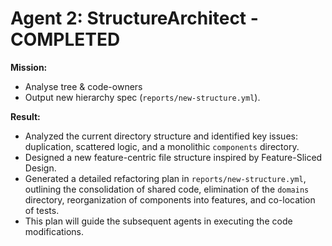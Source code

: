 # Agent 2: StructureArchitect - COMPLETED

**Mission:**

- Analyse tree & code-owners
- Output new hierarchy spec (`reports/new-structure.yml`).

**Result:**

- Analyzed the current directory structure and identified key issues: duplication, scattered logic, and a monolithic `components` directory.
- Designed a new feature-centric file structure inspired by Feature-Sliced Design.
- Generated a detailed refactoring plan in `reports/new-structure.yml`, outlining the consolidation of shared code, elimination of the `domains` directory, reorganization of components into features, and co-location of tests.
- This plan will guide the subsequent agents in executing the code modifications.
